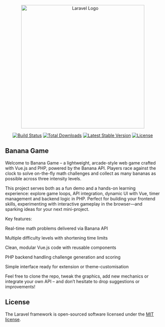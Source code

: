 <p align="center"><a href="https://laravel.com" target="_blank"><img src="https://raw.githubusercontent.com/laravel/art/master/logo-lockup/5%20SVG/2%20CMYK/1%20Full%20Color/laravel-logolockup-cmyk-red.svg" width="400" alt="Laravel Logo"></a></p>

<p align="center">
<a href="https://github.com/laravel/framework/actions"><img src="https://github.com/laravel/framework/workflows/tests/badge.svg" alt="Build Status"></a>
<a href="https://packagist.org/packages/laravel/framework"><img src="https://img.shields.io/packagist/dt/laravel/framework" alt="Total Downloads"></a>
<a href="https://packagist.org/packages/laravel/framework"><img src="https://img.shields.io/packagist/v/laravel/framework" alt="Latest Stable Version"></a>
<a href="https://packagist.org/packages/laravel/framework"><img src="https://img.shields.io/packagist/l/laravel/framework" alt="License"></a>
</p>

## Banana Game

Welcome to Banana Game – a lightweight, arcade-style web game crafted with Vue.js and PHP, powered by the Banana API. Players race against the clock to solve on-the-fly math challenges and collect as many bananas as possible across three intensity levels.

This project serves both as a fun demo and a hands-on learning experience: explore game loops, API integration, dynamic UI with Vue, timer management and backend logic in PHP. Perfect for building your frontend skills, experimenting with interactive gameplay in the browser—and sparking ideas for your next mini-project.

Key features:

Real-time math problems delivered via Banana API

Multiple difficulty levels with shortening time limits

Clean, modular Vue.js code with reusable components

PHP backend handling challenge generation and scoring

Simple interface ready for extension or theme-customisation

Feel free to clone the repo, tweak the graphics, add new mechanics or integrate your own API – and don’t hesitate to drop suggestions or improvements!

## License

The Laravel framework is open-sourced software licensed under the [MIT license](https://opensource.org/licenses/MIT).
